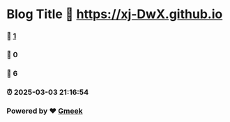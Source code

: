 # Blog Title :link: https://xj-DwX.github.io 
### :page_facing_up: [1](https://xj-DwX.github.io/tag.html) 
### :speech_balloon: 0 
### :hibiscus: 6 
### :alarm_clock: 2025-03-03 21:16:54 
### Powered by :heart: [Gmeek](https://github.com/Meekdai/Gmeek)
